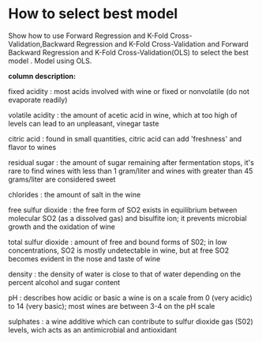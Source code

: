 # How to select best model
Show how to use Forward Regression and K-Fold Cross-Validation,Backward Regression and K-Fold Cross-Validation and Forward Backward Regression and K-Fold Cross-Validation(OLS) to select the best model .
Model using OLS.

**column description:**

fixed acidity : most acids involved with wine or fixed or nonvolatile (do not evaporate readily)

volatile acidity : the amount of acetic acid in wine, which at too high of levels can lead to an unpleasant, vinegar taste

citric acid : found in small quantities, citric acid can add 'freshness' and flavor to wines 

residual sugar : the amount of sugar remaining after fermentation stops, it's rare to find wines with less than 1 gram/liter and wines with greater than 45 grams/liter are considered sweet

chlorides : the amount of salt in the wine

free sulfur dioxide : the free form of SO2 exists in equilibrium between molecular SO2 (as a dissolved gas) and bisulfite ion; it prevents microbial growth and the oxidation of wine

total sulfur dioxide : amount of free and bound forms of S02; in low concentrations, SO2 is mostly undetectable in wine, but at free SO2 becomes evident in the nose and taste of wine

density : the density of water is close to that of water depending on the percent alcohol and sugar content

pH : describes how acidic or basic a wine is on a scale from 0 (very acidic) to 14 (very basic); most wines are between 3-4 on the pH scale

sulphates : a wine additive which can contribute to sulfur dioxide gas (S02) levels, wich acts as an antimicrobial and antioxidant
